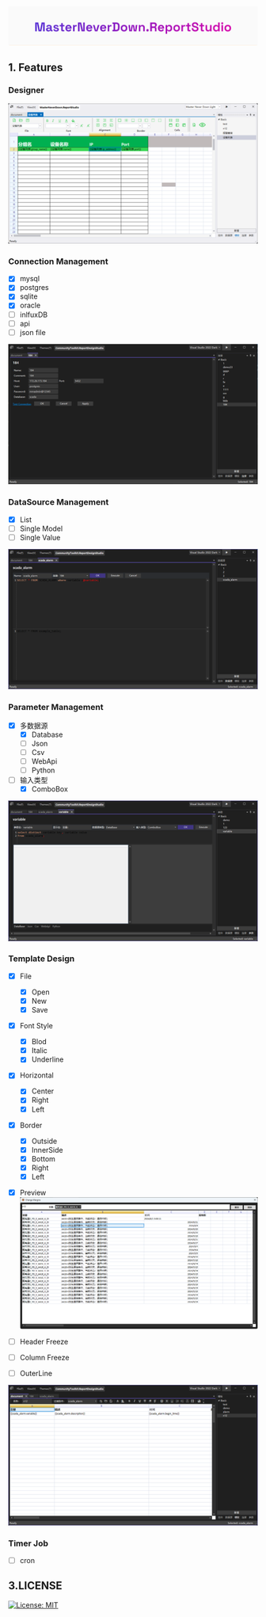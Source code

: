 


![alt text](docs/Snipaste_2024-11-07_13-49-17.png)



## 1. Features

### Designer
![alt text](image.png)

### Connection Management

- [x] mysql
- [x] postgres
- [x] sqlite
- [x] oracle
- [ ] inlfuxDB 
- [ ] api 
- [ ] json file 

![alt text](docs/image.png)
### DataSource Management

- [x] List
- [ ] Single Model
- [ ] Single Value

![alt text](docs/image-1.png)

### Parameter Management

- [x] 多数据源
    - [x] Database
    - [ ] Json
    - [ ] Csv
    - [ ] WebApi
    - [ ] Python
- [ ] 输入类型
    - [x] ComboBox

![alt text](docs/image-3.png)



### Template Design
- [x] File
    - [x] Open
    - [x] New
    - [x] Save
- [x] Font Style
    - [x] Blod
    - [x] Italic
    - [x] Underline
- [x] Horizontal
    - [x] Center
    - [x] Right
    - [x] Left
- [x] Border
    - [x] Outside
    - [x] InnerSide
    - [x] Bottom
    - [x] Right
    - [x] Left
- [x] Preview
![alt text](docs/image-4.png)

- [ ] Header Freeze
- [ ] Column Freeze
- [ ] OuterLine

![alt text](docs/image-2.png)


### Timer Job

- [ ] cron



## 3.LICENSE
[![License: MIT](https://img.shields.io/badge/License-MIT-yellow.svg)](https://opensource.org/licenses/MIT)
